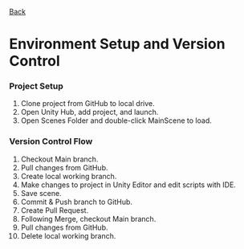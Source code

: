 [Back](https://github.com/dd4no/PacificBattle/blob/main/README.md#project-wikis)

# Environment Setup and Version Control

### Project Setup
1. Clone project from GitHub to local drive.
2. Open Unity Hub, add project, and launch.  
3. Open Scenes Folder and double-click MainScene to load. 
  
### Version Control Flow
1. Checkout Main branch.
2. Pull changes from GitHub.
3. Create local working branch.
4. Make changes to project in Unity Editor and edit scripts with IDE.
5. Save scene.
6. Commit & Push branch to GitHub.
7. Create Pull Request.
9. Following Merge, checkout Main branch.
10. Pull changes from GitHub.
11. Delete local working branch.
